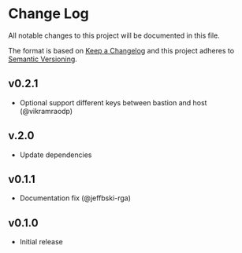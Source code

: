 # Change Log
All notable changes to this project will be documented in this file.

The format is based on [Keep a Changelog](http://keepachangelog.com/)
and this project adheres to [Semantic Versioning](http://semver.org/).

## v0.2.1
- Optional support different keys between bastion and host (@vikramraodp)

## v.2.0
- Update dependencies

## v0.1.1
- Documentation fix (@jeffbski-rga)

## v0.1.0
- Initial release
